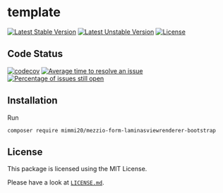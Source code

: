 # template

[![Latest Stable Version](https://poser.pugx.org/mimmi20/mezzio-form-laminasviewrenderer-bootstrap/v/stable?format=flat-square)](https://packagist.org/packages/mimmi20/mezzio-form-laminasviewrenderer-bootstrap)
[![Latest Unstable Version](https://poser.pugx.org/mimmi20/mezzio-form-laminasviewrenderer-bootstrap/v/unstable?format=flat-square)](https://packagist.org/packages/mimmi20/mezzio-form-laminasviewrenderer-bootstrap)
[![License](https://poser.pugx.org/mimmi20/mezzio-form-laminasviewrenderer-bootstrap/license?format=flat-square)](https://packagist.org/packages/mimmi20/mezzio-form-laminasviewrenderer-bootstrap)

## Code Status

[![codecov](https://codecov.io/gh/mimmi20/mezzio-form-laminasviewrenderer-bootstrap/branch/master/graph/badge.svg)](https://codecov.io/gh/mimmi20/mezzio-form-laminasviewrenderer-bootstrap)
[![Average time to resolve an issue](https://isitmaintained.com/badge/resolution/mimmi20/mezzio-form-laminasviewrenderer-bootstrap.svg)](https://isitmaintained.com/project/mimmi20/mezzio-form-laminasviewrenderer-bootstrap "Average time to resolve an issue")
[![Percentage of issues still open](https://isitmaintained.com/badge/open/mimmi20/mezzio-form-laminasviewrenderer-bootstrap.svg)](https://isitmaintained.com/project/mimmi20/mezzio-form-laminasviewrenderer-bootstrap "Percentage of issues still open")

## Installation

Run

```shell
composer require mimmi20/mezzio-form-laminasviewrenderer-bootstrap
```

## License

This package is licensed using the MIT License.

Please have a look at [`LICENSE.md`](LICENSE.md).
